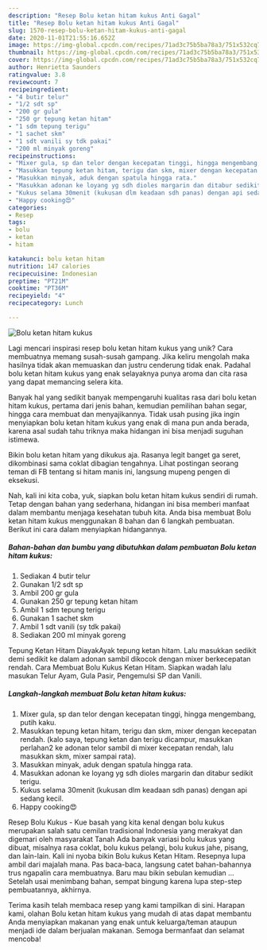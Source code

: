 ```yaml
---
description: "Resep Bolu ketan hitam kukus Anti Gagal"
title: "Resep Bolu ketan hitam kukus Anti Gagal"
slug: 1570-resep-bolu-ketan-hitam-kukus-anti-gagal
date: 2020-11-01T21:55:16.652Z
image: https://img-global.cpcdn.com/recipes/71ad3c75b5ba78a3/751x532cq70/bolu-ketan-hitam-kukus-foto-resep-utama.jpg
thumbnail: https://img-global.cpcdn.com/recipes/71ad3c75b5ba78a3/751x532cq70/bolu-ketan-hitam-kukus-foto-resep-utama.jpg
cover: https://img-global.cpcdn.com/recipes/71ad3c75b5ba78a3/751x532cq70/bolu-ketan-hitam-kukus-foto-resep-utama.jpg
author: Henrietta Saunders
ratingvalue: 3.8
reviewcount: 7
recipeingredient:
- "4 butir telur"
- "1/2 sdt sp"
- "200 gr gula"
- "250 gr tepung ketan hitam"
- "1 sdm tepung terigu"
- "1 sachet skm"
- "1 sdt vanili sy tdk pakai"
- "200 ml minyak goreng"
recipeinstructions:
- "Mixer gula, sp dan telor dengan kecepatan tinggi, hingga mengembang, putih kaku."
- "Masukkan tepung ketan hitam, terigu dan skm, mixer dengan kecepatan rendah. (kalo saya, tepung ketan dan terigu dicampur, masukkan perlahan2 ke adonan telor sambil di mixer kecepatan rendah, lalu masukkan skm, mixer sampai rata)."
- "Masukkan minyak, aduk dengan spatula hingga rata."
- "Masukkan adonan ke loyang yg sdh dioles margarin dan ditabur sedikit terigu."
- "Kukus selama 30menit (kukusan dlm keadaan sdh panas) dengan api sedang kecil."
- "Happy cooking😍"
categories:
- Resep
tags:
- bolu
- ketan
- hitam

katakunci: bolu ketan hitam 
nutrition: 147 calories
recipecuisine: Indonesian
preptime: "PT21M"
cooktime: "PT36M"
recipeyield: "4"
recipecategory: Lunch

---
```



![Bolu ketan hitam kukus](https://img-global.cpcdn.com/recipes/71ad3c75b5ba78a3/751x532cq70/bolu-ketan-hitam-kukus-foto-resep-utama.jpg)

Lagi mencari inspirasi resep bolu ketan hitam kukus yang unik? Cara membuatnya memang susah-susah gampang. Jika keliru mengolah maka hasilnya tidak akan memuaskan dan justru cenderung tidak enak. Padahal bolu ketan hitam kukus yang enak selayaknya punya aroma dan cita rasa yang dapat memancing selera kita.

Banyak hal yang sedikit banyak mempengaruhi kualitas rasa dari bolu ketan hitam kukus, pertama dari jenis bahan, kemudian pemilihan bahan segar, hingga cara membuat dan menyajikannya. Tidak usah pusing jika ingin menyiapkan bolu ketan hitam kukus yang enak di mana pun anda berada, karena asal sudah tahu triknya maka hidangan ini bisa menjadi suguhan istimewa.

Bikin bolu ketan hitam yang dikukus aja. Rasanya legit banget ga seret, dikombinasi sama coklat dibagian tengahnya. Lihat postingan seorang teman di FB tentang si hitam manis ini, langsung mupeng pengen di eksekusi.


Nah, kali ini kita coba, yuk, siapkan bolu ketan hitam kukus sendiri di rumah. Tetap dengan bahan yang sederhana, hidangan ini bisa memberi manfaat dalam membantu menjaga kesehatan tubuh kita. Anda bisa membuat Bolu ketan hitam kukus menggunakan 8 bahan dan 6 langkah pembuatan. Berikut ini cara dalam menyiapkan hidangannya.

<!--inarticleads1-->

##### Bahan-bahan dan bumbu yang dibutuhkan dalam pembuatan Bolu ketan hitam kukus:

1. Sediakan 4 butir telur
1. Gunakan 1/2 sdt sp
1. Ambil 200 gr gula
1. Gunakan 250 gr tepung ketan hitam
1. Ambil 1 sdm tepung terigu
1. Gunakan 1 sachet skm
1. Ambil 1 sdt vanili (sy tdk pakai)
1. Sediakan 200 ml minyak goreng


Tepung Ketan Hitam DiayakAyak tepung ketan hitam. Lalu masukkan sedikit demi sedikit ke dalam adonan sambil dikocok dengan mixer berkecepatan rendah. Cara Membuat Bolu Kukus Ketan Hitam. Siapkan wadah lalu masukan Telur Ayam, Gula Pasir, Pengemulsi SP dan Vanili. 

<!--inarticleads2-->

##### Langkah-langkah membuat Bolu ketan hitam kukus:

1. Mixer gula, sp dan telor dengan kecepatan tinggi, hingga mengembang, putih kaku.
1. Masukkan tepung ketan hitam, terigu dan skm, mixer dengan kecepatan rendah. (kalo saya, tepung ketan dan terigu dicampur, masukkan perlahan2 ke adonan telor sambil di mixer kecepatan rendah, lalu masukkan skm, mixer sampai rata).
1. Masukkan minyak, aduk dengan spatula hingga rata.
1. Masukkan adonan ke loyang yg sdh dioles margarin dan ditabur sedikit terigu.
1. Kukus selama 30menit (kukusan dlm keadaan sdh panas) dengan api sedang kecil.
1. Happy cooking😍


Resep Bolu Kukus - Kue basah yang kita kenal dengan bolu kukus merupakan salah satu cemilan tradisional Indonesia yang merakyat dan digemari oleh masyarakat Tanah Ada banyak variasi bolu kukus yang dibuat, misalnya rasa coklat, bolu kukus pelangi, bolu kukus jahe, pisang, dan lain-lain. Kali ini nyoba bikin Bolu kukus Ketan Hitam. Resepnya lupa ambil dari majalah mana. Pas baca-baca, langsung catet bahan-bahannya trus ngapalin cara membuatnya. Baru mau bikin sebulan kemudian … Setelah usai menimbang bahan, sempat bingung karena lupa step-step pembuatannya, akhirnya. 

Terima kasih telah membaca resep yang kami tampilkan di sini. Harapan kami, olahan Bolu ketan hitam kukus yang mudah di atas dapat membantu Anda menyiapkan makanan yang enak untuk keluarga/teman ataupun menjadi ide dalam berjualan makanan. Semoga bermanfaat dan selamat mencoba!
